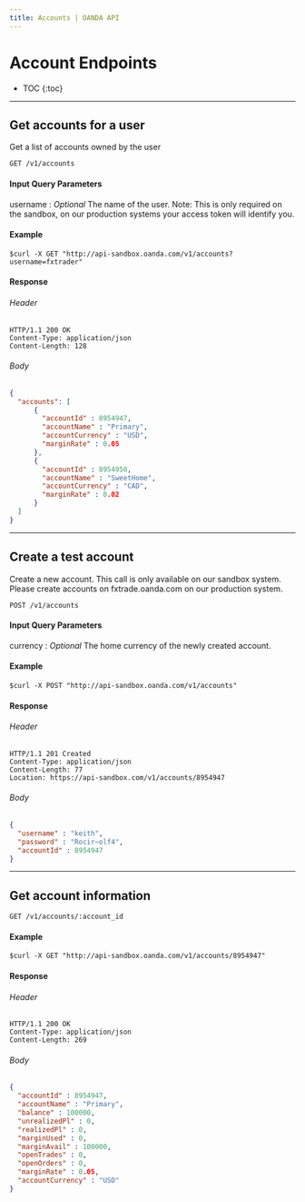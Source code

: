 ```yaml
---
title: Accounts | OANDA API
---
```


# Account Endpoints

* TOC
{:toc}

----------------------------

## Get accounts for a user

Get a list of accounts owned by the user

    GET /v1/accounts

#### Input Query Parameters

username
: _Optional_ The name of the user. Note: This is only required on the sandbox, on our production systems your access token will identify you.

#### Example
    $curl -X GET "http://api-sandbox.oanda.com/v1/accounts?username=fxtrader"

#### Response

###### Header

~~~header
HTTP/1.1 200 OK
Content-Type: application/json
Content-Length: 128
~~~

###### Body

~~~json
{
  "accounts": [
      {
        "accountId" : 8954947,
        "accountName" : "Primary",
        "accountCurrency" : "USD",
        "marginRate" : 0.05
      },
      {
        "accountId" : 8954950,
        "accountName" : "SweetHome",
        "accountCurrency" : "CAD",
        "marginRate" : 0.02
      }
  ]
}
~~~

----

## Create a test account
Create a new account.  This call is only available on our sandbox system.  Please create accounts on fxtrade.oanda.com on our production system.

    POST /v1/accounts

#### Input Query Parameters

currency
: _Optional_ The home currency of the newly created account.


#### Example
    $curl -X POST "http://api-sandbox.oanda.com/v1/accounts"

#### Response

###### Header

~~~header
HTTP/1.1 201 Created
Content-Type: application/json
Content-Length: 77
Location: https://api-sandbox.com/v1/accounts/8954947
~~~

###### Body

~~~json
{
  "username" : "keith",
  "password" : "Rocir~olf4",
  "accountId" : 8954947
}
~~~

----

## Get account information

    GET /v1/accounts/:account_id

#### Example
    $curl -X GET "http://api-sandbox.oanda.com/v1/accounts/8954947"

#### Response

###### Header

~~~header
HTTP/1.1 200 OK
Content-Type: application/json
Content-Length: 269
~~~

###### Body

~~~json
{
  "accountId" : 8954947,
  "accountName" : "Primary",
  "balance" : 100000,
  "unrealizedPl" : 0,
  "realizedPl" : 0,
  "marginUsed" : 0,
  "marginAvail" : 100000,
  "openTrades" : 0,
  "openOrders" : 0,
  "marginRate" : 0.05,
  "accountCurrency" : "USD"
}
~~~

